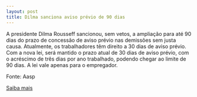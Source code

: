 ```yaml
---
layout: post
title: Dilma sanciona aviso prévio de 90 dias
---
```

<p>A presidente Dilma Rousseff sancionou, sem vetos, a ampliação para até 90 dias do prazo de concessão de aviso prévio nas demissões sem justa causa. Atualmente, os trabalhadores têm direito a 30 dias de aviso prévio. Com a nova lei, será mantido o prazo atual de 30 dias de aviso prévio, com o acréscimo de três dias por ano trabalhado, podendo chegar ao limite de 90 dias. A lei vale apenas para o empregador. </p><p>Fonte: Aasp</p><p><a href="http://www.aasp.org.br/aasp/imprensa/clipping/cli_noticia.asp?idnot=10798" target="_blank">Saiba mais</a> </p>
